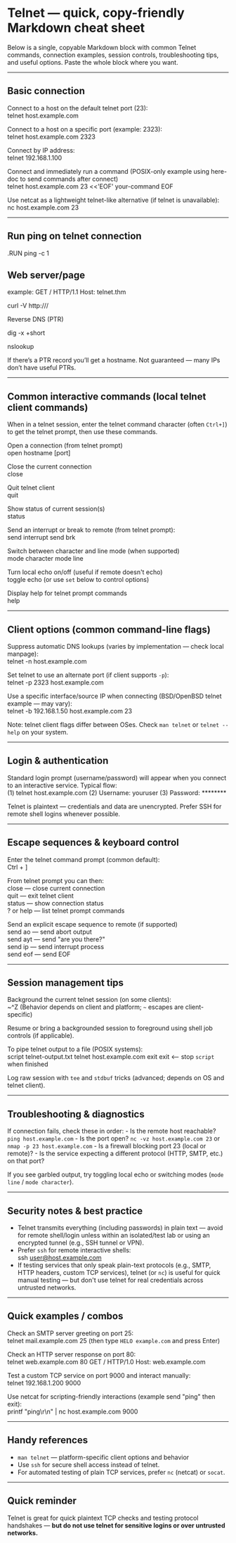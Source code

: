 # Telnet — quick, copy-friendly Markdown cheat sheet

Below is a single, copyable Markdown block with common Telnet commands, connection examples, session controls, troubleshooting tips, and useful options. Paste the whole block where you want.

---

## Basic connection
Connect to a host on the default telnet port (23):  
    telnet host.example.com

Connect to a host on a specific port (example: 2323):  
    telnet host.example.com 2323

Connect by IP address:  
    telnet 192.168.1.100

Connect and immediately run a command (POSIX-only example using here-doc to send commands after connect)  
    telnet host.example.com 23 <<'EOF'
    your-command
    EOF

Use netcat as a lightweight telnet-like alternative (if telnet is unavailable):  
    nc host.example.com 23

---
## Run ping on telnet connection
.RUN ping <ip> -c 1

## Web server/page
example:
GET / HTTP/1.1
Host: telnet.thm

curl -V http://<ip>/

Reverse DNS (PTR)

dig -x <IP> +short

nslookup <IP>

If there’s a PTR record you’ll get a hostname. Not guaranteed — many IPs don’t have useful PTRs.

---

## Common interactive commands (local telnet client commands)
When in a telnet session, enter the telnet command character (often `Ctrl+]`) to get the telnet prompt, then use these commands.

Open a connection (from telnet prompt)  
    open hostname [port]

Close the current connection  
    close

Quit telnet client  
    quit

Show status of current session(s)  
    status

Send an interrupt or break to remote (from telnet prompt):  
    send interrupt
    send brk

Switch between character and line mode (when supported)  
    mode character
    mode line

Turn local echo on/off (useful if remote doesn't echo)  
    toggle echo
    (or use `set` below to control options)

Display help for telnet prompt commands  
    help

---

## Client options (common command-line flags)
Suppress automatic DNS lookups (varies by implementation — check local manpage):  
    telnet -n host.example.com

Set telnet to use an alternate port (if client supports `-p`):  
    telnet -p 2323 host.example.com

Use a specific interface/source IP when connecting (BSD/OpenBSD telnet example — may vary):  
    telnet -b 192.168.1.50 host.example.com 23

Note: telnet client flags differ between OSes. Check `man telnet` or `telnet --help` on your system.

---

## Login & authentication
Standard login prompt (username/password) will appear when you connect to an interactive service. Typical flow:  
    (1) telnet host.example.com
    (2) Username: youruser
    (3) Password: ********

Telnet is plaintext — credentials and data are unencrypted. Prefer SSH for remote shell logins whenever possible.

---

## Escape sequences & keyboard control
Enter the telnet command prompt (common default):  
    Ctrl + ]

From telnet prompt you can then:  
    close    — close current connection  
    quit     — exit telnet client  
    status   — show connection status  
    ? or help — list telnet prompt commands

Send an explicit escape sequence to remote (if supported)  
    send ao    — send abort output  
    send ayt   — send "are you there?"  
    send ip    — send interrupt process  
    send eof   — send EOF

---

## Session management tips
Background the current telnet session (on some clients):  
    ~^Z
(Behavior depends on client and platform; `~` escapes are client-specific)

Resume or bring a backgrounded session to foreground using shell job controls (if applicable).

To pipe telnet output to a file (POSIX systems):  
    script telnet-output.txt
    telnet host.example.com
    exit
    exit   <-- stop `script` when finished

Log raw session with `tee` and `stdbuf` tricks (advanced; depends on OS and telnet client).

---

## Troubleshooting & diagnostics
If connection fails, check these in order:
    - Is the remote host reachable? `ping host.example.com`
    - Is the port open? `nc -vz host.example.com 23` or `nmap -p 23 host.example.com`
    - Is a firewall blocking port 23 (local or remote)?
    - Is the service expecting a different protocol (HTTP, SMTP, etc.) on that port?

If you see garbled output, try toggling local echo or switching modes (`mode line` / `mode character`).

---

## Security notes & best practice
- Telnet transmits everything (including passwords) in plain text — avoid for remote shell/login unless within an isolated/test lab or using an encrypted tunnel (e.g., SSH tunnel or VPN).  
- Prefer `ssh` for remote interactive shells:  
    ssh user@host.example.com
- If testing services that only speak plain-text protocols (e.g., SMTP, HTTP headers, custom TCP services), telnet (or `nc`) is useful for quick manual testing — but don't use telnet for real credentials across untrusted networks.

---

## Quick examples / combos
Check an SMTP server greeting on port 25:  
    telnet mail.example.com 25
(then type `HELO example.com` and press Enter)

Check an HTTP server response on port 80:  
    telnet web.example.com 80
    GET / HTTP/1.0
    Host: web.example.com

Test a custom TCP service on port 9000 and interact manually:  
    telnet 192.168.1.200 9000

Use netcat for scripting-friendly interactions (example send "ping" then exit):  
    printf "ping\r\n" | nc host.example.com 9000

---

## Handy references
- `man telnet` — platform-specific client options and behavior  
- Use `ssh` for secure shell access instead of telnet.  
- For automated testing of plain TCP services, prefer `nc` (netcat) or `socat`.

---

## Quick reminder
Telnet is great for quick plaintext TCP checks and testing protocol handshakes — **but do not use telnet for sensitive logins or over untrusted networks.**
